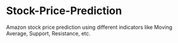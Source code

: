 # Stock-Price-Prediction
<p>Amazon stock price prediction using different indicators like Moving Average, Support, Resistance, etc. </p>

